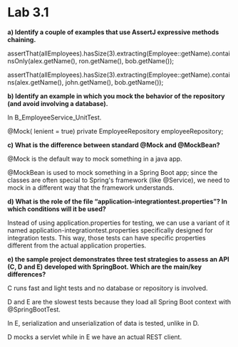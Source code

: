  # Lab 3.1

**a) Identify a couple of examples that use AssertJ expressive methods chaining.**

assertThat(allEmployees).hasSize(3).extracting(Employee::getName).containsOnly(alex.getName(), ron.getName(), bob.getName());

assertThat(allEmployees).hasSize(3).extracting(Employee::getName).contains(alex.getName(), john.getName(), bob.getName());

**b) Identify an example in which you mock the behavior of the repository (and avoid involving a 
database).**

In B_EmployeeService_UnitTest.

@Mock( lenient = true)
private EmployeeRepository employeeRepository;

**c) What is the difference between standard @Mock and @MockBean?**

@Mock is the default way to mock something in a java app.

@MockBean is used to mock something in a Spring Boot app; since the classes are often special to Spring's framework (like @Service), we need to mock in a different way that the framework understands.


**d) What is the role of the file “application-integrationtest.properties”? In which conditions will it be 
used?**

Instead of using application.properties for testing, we can use a variant of it named application-integrationtest.properties specifically designed for integration tests. This way, those tests can have specific properties different from the actual application properties.


**e) the sample project demonstrates three test strategies to assess an API (C, D and E) developed 
with SpringBoot. Which are the main/key differences?**

C runs fast and light tests and no database or repository is involved.

D and E are the slowest tests because they load all Spring Boot context with @SpringBootTest.

In E, serialization and unserialization of data is tested, unlike in D.

D mocks a servlet while in E we have an actual REST client.